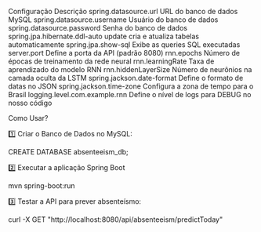 Configuração	Descrição
spring.datasource.url	URL do banco de dados MySQL
spring.datasource.username	Usuário do banco de dados
spring.datasource.password	Senha do banco de dados
spring.jpa.hibernate.ddl-auto	update cria e atualiza tabelas automaticamente
spring.jpa.show-sql	Exibe as queries SQL executadas
server.port	Define a porta da API (padrão 8080)
rnn.epochs	Número de épocas de treinamento da rede neural
rnn.learningRate	Taxa de aprendizado do modelo RNN
rnn.hiddenLayerSize	Número de neurônios na camada oculta da LSTM
spring.jackson.date-format	Define o formato de datas no JSON
spring.jackson.time-zone	Configura a zona de tempo para o Brasil
logging.level.com.example.rnn	Define o nível de logs para DEBUG no nosso código


 Como Usar?

1️⃣ Criar o Banco de Dados no MySQL:

CREATE DATABASE absenteeism_db;

2️⃣ Executar a aplicação Spring Boot

mvn spring-boot:run

3️⃣ Testar a API para prever absenteísmo:

curl -X GET "http://localhost:8080/api/absenteeism/predictToday"